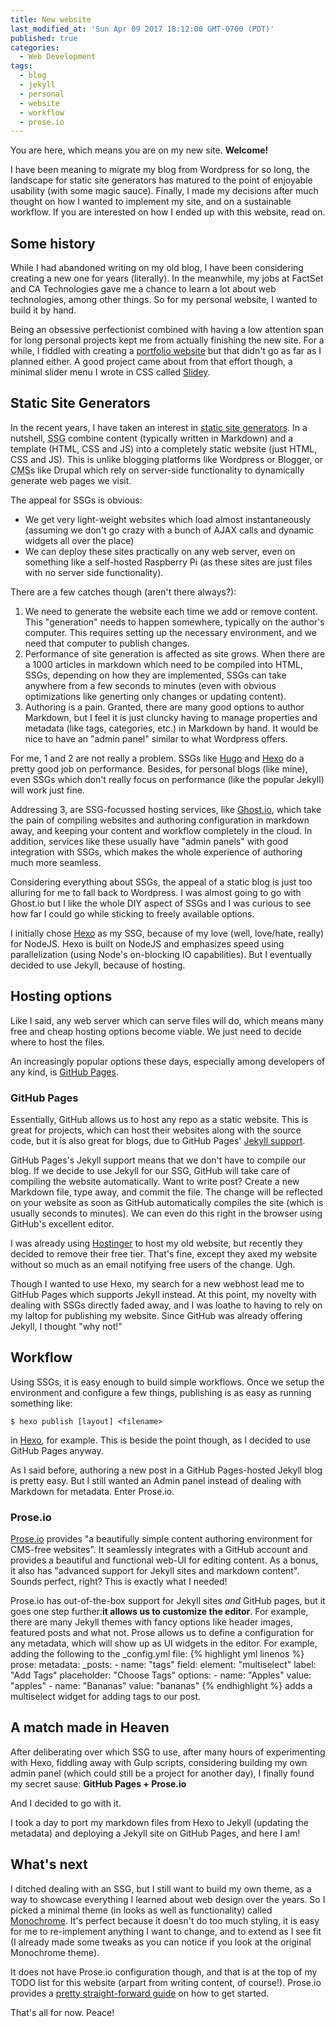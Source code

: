 ```yaml
---
title: New website
last_modified_at: 'Sun Apr 09 2017 18:12:00 GMT-0700 (PDT)'
published: true
categories:
  - Web Development
tags:
  - blog
  - jekyll
  - personal
  - website
  - workflow
  - prose.io
---
```

You are here, which means you are on my new site. __Welcome!__

I have been meaning to migrate my blog from Wordpress for so long, the landscape for static site generators has matured to the point of enjoyable usability (with some magic sauce). Finally, I made my decisions after much thought on how I wanted to implement my site, and on a sustainable workflow. If you are interested on how I ended up with this website, read on.

## Some history

While I had abandoned writing on my old blog, I have been considering creating a new one for years (literally). In the meanwhile, my jobs at FactSet and CA Technologies gave me a chance to learn a lot about web technologies, among other things. So for my personal website, I wanted to build it by hand.

Being an obsessive perfectionist combined with having a low attention span for long personal projects kept me from actually finishing the new site. For a while, I fiddled with creating a [portfolio website](http://gauthamyerroju.com/personal-site/) but that didn't go as far as I planned either. A good project came about from that effort though, a minimal slider menu I wrote in CSS called [Slidey](http://gauthamyerroju.com/Slidey/).

## Static Site Generators

In the recent years, I have taken an interest in [static site generators](https://davidwalsh.name/introduction-static-site-generators). In a nutshell, <abbr title="Static Site Generator">SSG</abbr> combine content (typically written in Markdown) and a template (HTML, CSS and JS) into a completely static website (just HTML, CSS and JS). This is unlike blogging platforms like Wordpress or Blogger, or <abbr title="Content Management System">CMS</abbr>s like Drupal which rely on server-side functionality to dynamically generate web pages we visit.

The appeal for SSGs is obvious:
- We get very light-weight websites which load almost instantaneously (assuming we don't go crazy with a bunch of AJAX calls and dynamic widgets all over the place)
- We can deploy these sites practically on any web server, even on something like a self-hosted Raspberry Pi (as these sites are just files with no server side functionality).

There are a few catches though (aren't there always?):

1. We need to generate the website each time we add or remove content. This "generation" needs to happen somewhere, typically on the author's computer. This requires setting up the necessary environment, and we need that computer to publish changes.
2. Performance of site generation is affected as site grows. When there are a 1000 articles in markdown which need to be compiled into HTML, SSGs, depending on how they are implemented, SSGs can take anywhere from a few seconds to minutes (even with obvious optimizations like generting only changes or updating content).
3. Authoring is a pain. Granted, there are many good options to author Markdown, but I feel it is just cluncky having to manage properties and metadata (like tags, categories, etc.) in Markdown by hand. It would be nice to have an "admin panel" similar to what Wordpress offers.

For me, 1 and 2 are not really a problem. SSGs like [Hugo](https://gohugo.io/) and [Hexo](https://hexo.io/) do a pretty good job on performance. Besides, for personal blogs (like mine), even SSGs which don't really focus on performance (like the popular Jekyll) will work just fine.

Addressing 3, are SSG-focussed hosting services, like [Ghost.io](https://ghost.org/), which take the pain of compiling websites and authoring configuration in markdown away, and keeping your content and workflow completely in the cloud. In addition, services like these usually have "admin panels" with good integration with SSGs, which makes the whole experience of authoring much more seamless.

Considering everything about SSGs, the appeal of a static blog is just too alluring for me to fall back to Wordpress. I was almost going to go with Ghost.io but I like the whole DIY aspect of SSGs and I was curious to see how far I could go while sticking to freely available options.

I initially chose [Hexo](https://hexo.io/) as my SSG, because of my love (well, love/hate, really) for NodeJS. Hexo is built on NodeJS and emphasizes speed using parallelization (using Node's on-blocking IO capabilities). But I eventually decided to use Jekyll, because of hosting.

## Hosting options

Like I said, any web server which can serve files will do, which means many free and cheap hosting options become viable. We just need to decide where to host the files.

An increasingly popular options these days, especially among developers of any kind, is [GitHub Pages](https://pages.github.com/).

### GitHub Pages

Essentially, GitHub allows us to host any repo as a static website. This is great for projects, which can host their websites along with the source code, but it is also great for blogs, due to GitHub Pages' [Jekyll support](https://help.github.com/articles/using-jekyll-as-a-static-site-generator-with-github-pages/).

GitHub Pages's Jekyll support means that we don't have to compile our blog. If we decide to use Jekyll for our SSG, GitHub will take care of compiling the website automatically. Want to write  post? Create a new Markdown file, type away, and commit the file. The change will be reflected on your website as soon as GitHub automatically compiles the site (which is usually seconds to minutes). We can even do this right in the browser using GitHub's excellent editor.

I was already using [Hostinger](https://www.hostinger.com/) to host my old website, but recently they decided to remove their free tier. That's fine, except they axed my website without so much as an email notifying free users of the change. Ugh.

Though I wanted to use Hexo, my search for a new webhost lead me to GitHub Pages which supports Jekyll instead. At this point, my novelty with dealing with SSGs directly faded away, and I was loathe to having to rely on my laltop for publishing my website. Since GitHub was already offering Jekyll, I thought "why not!"

## Workflow

Using SSGs, it is easy enough to build simple workflows. Once we setup the environment and configure a few things, publishing is as easy as running something like:
```shell
$ hexo publish [layout] <filename>
```
in [Hexo](https://hexo.io/), for example. This is beside the point though, as I decided to use GitHub Pages anyway.

As I said before, authoring a new post in a GitHub Pages-hosted Jekyll blog is pretty easy. But I still wanted an Admin panel instead of dealing with Markdown for metadata. Enter Prose.io.

### Prose.io

[Prose.io](http://prose.io/#about) provides "a beautifully simple content authoring environment for CMS-free websites". It seamlessly integrates with a GitHub account and provides a beautiful and functional web-UI for editing content. As a bonus, it also has "advanced support for Jekyll sites and markdown content". Sounds perfect, right? This is exactly what I needed!

Prose.io has out-of-the-box support for Jekyll sites _and_ GitHub pages, but it goes one step further:__it allows us to customize the editor__. For example, there are many Jekyll themes with fancy options like header images, featured posts and what not. Prose allows us to define a configuration for any metadata, which will show up as UI widgets in the editor. For example, adding the following to the _config.yml file:
{% highlight yml linenos %}
prose:
  metadata:
    _posts:
      - name: "tags"
        field:
          element: "multiselect"
          label: "Add Tags"
          placeholder: "Choose Tags"
          options:
            - name: "Apples"
              value: "apples"
            - name: "Bananas"
              value: "bananas"
{% endhighlight %}
adds a multiselect widget for adding tags to our post.

## A match made in Heaven

After deliberating over which SSG to use, after many hours of experimenting with  Hexo, fiddling away with Gulp scripts, considering building my own admin panel (which could still be a project for another day), I finally found my secret sause: __GitHub Pages + Prose.io__

And I decided to go with it.

I took a day to port my markdown files from Hexo to Jekyll (updating the metadata) and deploying a Jekyll site on GitHub Pages, and here I am!

## What's next

I ditched dealing with an SSG, but I still want to build my own theme, as a way to showcase everything I learned about web design over the years. So I picked a minimal theme (in looks as well as functionality)  called [Monochrome](https://github.com/dyutibarma/monochrome). It's perfect because it doesn't do too much styling, it is easy for me to re-implement anything I want to change, and to extend as I see fit (I already made some tweaks as you can notice if you look at the original Monochrome theme).

It does not have Prose.io configuration though, and that is at the top of my TODO list for this website (arpart from writing content, of course!). Prose.io provides a [pretty straight-forward guide](https://github.com/prose/prose/wiki/Getting-Started) on how to get started.

That's all for now. Peace!
